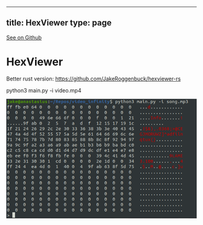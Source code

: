 
---
title: HexViewer
type: page
---

[See on Github](https://github.com/jakeroggenbuck/HexViewer/)

# HexViewer
Better rust version: https://github.com/JakeRoggenbuck/hexviewer-rs

python3 main.py -i video.mp4

![Example image](https://github.com/JakeRoggenbuck/HexViewer/blob/main/screenshot.png?raw=true)
